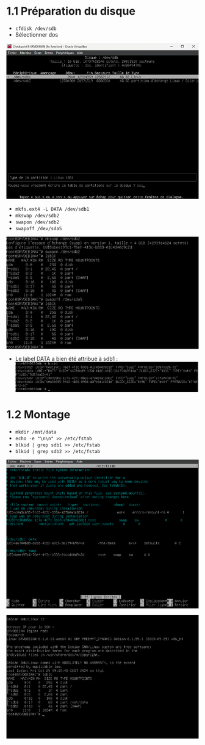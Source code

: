 # 1.1 Préparation du disque

- `cfdisk /dev/sdb`
- Sélectionner dos

![cfdisk](/exo1/cfdisk.png)

- `mkfs.ext4 -L DATA /dev/sdb1`
- `mkswap /dev/sdb2`
- `swapon /dev/sdb2`
- `swapoff /dev/sda5`

![cfdisk](/exo1/lsblk.png)

- Le label DATA a bien été attribué à sdb1 :
![cfdisk](/exo1/blkid.png)

# 1.2 Montage
- `mkdir /mnt/data`
- `echo -e "\n\n" >> /etc/fstab`
- `blkid | grep sdb1 >> /etc/fstab`
- `blkid | grep sdb2 >> /etc/fstab`

![cfdisk](/exo1/etcfstab.png)

![cfdisk](/exo1/reboot.png)
